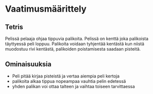 # Vaatimusmäärittely
## Tetris
Pelissä pelaaja ohjaa tippuvia palikoita. Pelissä on kenttä joka palikoista täyttyessä peli loppuu. Palikoita voidaan tyhjentää kentästä kun niistä muodostuu rivi kentästä, palikoiden poistamisesta saadaan pisteitä.

## Ominaisuuksia
- Peli pitää kirjaa pisteistä ja vertaa aiempia peli kertoja
- palikoita alkaa tippua nopeampaa vauhtia pelin edetessä
- yhden palikan voi ottaa talteen ja vaihtaa toiseen tarvittaessa
